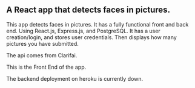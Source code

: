 ## A React app that detects faces in pictures.

This app detects faces in pictures. It has a fully functional front and back end. Using React.js, Express.js, and PostgreSQL. It has a user creation/login, and stores user credentials. Then displays how many pictures you have submitted.

The api comes from Clarifai.

This is the Front End of the app.

The backend deployment on heroku is currently down.
